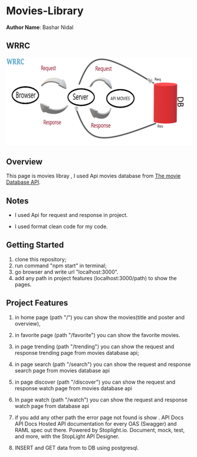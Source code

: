 # Movies-Library

**Author Name**: Bashar Nidal

## WRRC
![first one](assets/Untitled22.png)

## Overview


This page is movies libray , I used Api movies database from [The movie Database API](https://developers.themoviedb.org/3/getting-started/introduction).

## Notes

- I used Api for request and response in project.

- I used  format clean code for my code.

## Getting Started

1. clone this repository;
2. run command "npm start" in terminal;
3. go browser and write url "localhost:3000".
4. add any path in project features (localhost:3000/path) to show the pages.

## Project Features

1. in home page (path "/") you can show the movies(title and poster and overview),

2. in favorite page (path "/favorite") you can show the favorite movies.

3. in page trending (path "/trending") you can show the request and response  trending page from movies database api;

4. in page search (path "/search") you can show the request and response  search page from movies database api

5. in page discover (path "/discover") you can show the request and response watch page from movies database api

6. In page watch (path "/watch") you can show the request and response watch page from database api

7. if you add any other path the error page not found is show .
API Docs
API Docs
Hosted API documentation for every OAS (Swagger) and RAML spec out there. Powered by Stoplight.io. Document, mock, test, and more, with the StopLight API Designer.

8. INSERT and GET data from to DB using postgresql.